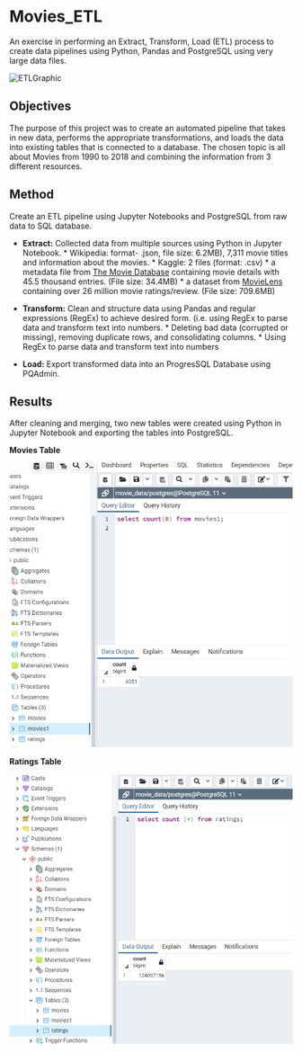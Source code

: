 # Movies_ETL

An exercise in performing an Extract, Transform, Load (ETL) process to create data pipelines using Python, Pandas and PostgreSQL using very large data files.

![ETLGraphic](https://github.com/rloufoster/Movies/commit/90bf9d99f19ace46dce7a3bf7f78869c17cf04f3)


## Objectives

The purpose of this project was to create an automated pipeline that takes in new data, performs the appropriate transformations, and loads the data into existing tables that is connected to a database. The chosen topic is all about Movies from 1990 to 2018 and combining the information from 3 different resources.

## Method

Create an ETL pipeline using Jupyter Notebooks and PostgreSQL from raw data to SQL database.

*  **Extract:** Collected data from multiple sources using Python in Jupyter Notebook.
        * Wikipedia: format- .json, file size: 6.2MB), 7,311 movie titles and information about the movies.
        * Kaggle: 2 files (format: .csv)
            * a metadata file from [The Movie Database](https://www.themoviedb.org/) containing movie details with 45.5 thousand entries. (File size: 34.4MB) 
            * a dataset from [MovieLens](https://movielens.org/) containing over 26 million movie ratings/review. (File size: 709.6MB)

* **Transform:** Clean and structure data using Pandas and regular expressions (RegEx) to achieve desired form. (i.e. using RegEx to 
    parse data and transform text into numbers.
        * Deleting bad data (corrupted or missing), removing duplicate rows, and consolidating columns.
        * Using RegEx to parse data and transform text into numbers

* **Load:** Export transformed data into an ProgresSQL Database using PQAdmin.

## Results

After cleaning and merging, two new tables were created using Python in Jupyter Notebook and exporting the tables into PostgreSQL.  

**Movies Table**

![movies1_query_table](https://github.com/rloufoster/Movies/blob/main/movies_query.png)



**Ratings Table**

![ratings_query_table](https://github.com/rloufoster/Movies/blob/main/ratings_query.png)
























